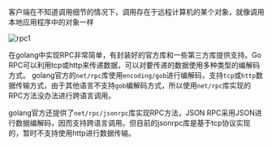 客户端在不知道调用细节的情况下，调用存在于远程计算机的某个对象，就像调用本地应用程序中的对象一样

 ![rpc1](http://image.chaindesk.cn/rpc1.png) 

 在golang中实现RPC非常简单，有封装好的官方库和一些第三方库提供支持。Go RPC可以利用tcp或http来传递数据，可以对要传递的数据使用多种类型的编解码方式。  golang官方的`net/rpc`库使用`encoding/gob`进行编解码，支持`tcp`或`http`数据传输方式，由于其他语言不支持`gob`编解码方式，所以使用`net/rpc`库实现的RPC方法没办法进行跨语言调用。 

 golang官方还提供了`net/rpc/jsonrpc`库实现RPC方法，JSON RPC采用JSON进行数据编解码，因而支持跨语言调用。但目前的jsonrpc库是基于tcp协议实现的，暂时不支持使用http进行数据传输。 